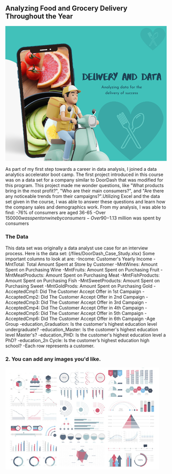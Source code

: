 ## Analyzing Food and Grocery Delivery Throughout the Year
<img src="images/order-food-on-your-hand-1_orig.png?raw=true"/>

As part of my first step towards a career in data analysis, I joined a data analytics accelerator boot camp. The first project introduced in this course was on a data set for a company similar to DoorDash that was modified for this program. This project made me wonder questions, like "What products bring in the most profit?", "Who are their main consumers?", and "Are there any noticeable trends from their campaigns?".Utilizing Excel and the data set given in the course, I was able to answer these questions and learn how the company sales and demographics work. From my analysis, I was able to find:
-76% of consumers are aged 36-65
-Over $150000 was spent on wine by consumers
-Over 90% of the company's consumers have a college degree
-$1.13 million was spent by consumers


### The Data
This data set was originally a data analyst use case for an interview process.
Here is the data set:
(/files/DoorDash_Case_Study.xlsx)
Some important columns to look at are:
-Income: Customer's Yearly Income
-MntTotal: Total Amount Spent at Store by Customer
-MntWines: Amount Spent on Purchasing Wine
-MntFruits: Amount Spent on Purchasing Fruit
-MntMeatProducts: Amount Spent on Purchasing Meat
-MntFishProducts: Amount Spent on Purchasing Fish
-MntSweetProducts: Amount Spent on Purchasing Sweet
-MntGoldProds: Amount Spent on Purchasing Gold
-AcceptedCmp1: Did The Customer Accept Offer in 1st Campaign
-AccaptedCmp2: Did The Customer Accept Offer in 2nd Campaign
-AcceptedCmp3: Did The Customer Accept Offer in 3rd Campaign
-AcceptedCmp4: Did The Customer Accept Offer in 4th Campaign
-AcceptedCmp5: Did The Customer Accept Offer in 5th Campaign
-AcceptedCmp6: Did The Customer Accept Offer in 6th Campaign
-Age Group
-education_Graduation: Is the customer's highest education level undergraduate?
-education_Master: Is the customer's highest education level Master's?
-education_PHD: Is the customer's highest education level a PhD?
-education_2n Cycle: Is the customer’s highest education high school?
-Each row represents a customer.

### 2. You can add any images you'd like. 

<img src="images/dummy_thumbnail.jpg?raw=true"/>


